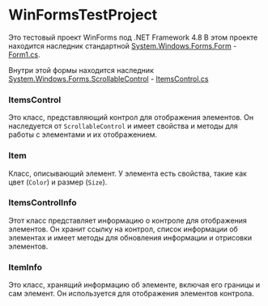 # WinFormsTestProject
Это тестовый проект WinForms под .NET Framework 4.8
В этом проекте находится наследник стандартной [System.Windows.Forms.Form](https://learn.microsoft.com/en-us/dotnet/api/system.windows.forms.form?view=netframework-4.8) - [Form1.cs](/TestProject1/Form1.cs).

Внутри этой формы находится наследник [System.Windows.Forms.ScrollableControl](https://learn.microsoft.com/en-us/dotnet/api/system.windows.forms.scrollablecontrol?view=netframework-4.8) - [ItemsControl.cs](/TestProject1/ItemsControl.cs)

### ItemsControl
Это класс, представляющий контрол для отображения элементов. Он наследуется от `ScrollableControl` и имеет свойства и методы для работы с элементами и их отображением.

### Item
Класс, описывающий элемент. У элемента есть свойства, такие как цвет (`Color`) и размер (`Size`).

### ItemsControlInfo
Этот класс представляет информацию о контроле для отображения элементов. Он хранит ссылку на контрол, список информации об элементах и имеет методы для обновления информации и отрисовки элементов.

### ItemInfo
Это класс, хранящий информацию об элементе, включая его границы и сам элемент. Он используется для отображения элементов контрола.
